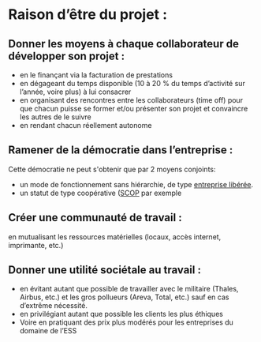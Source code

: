 # Raison d’être du projet :
 
## Donner les moyens à chaque collaborateur de développer son projet : 
* en le finançant via la facturation de prestations
* en dégageant du temps disponible (10 à 20 % du temps d’activité sur l’année, voire plus) à lui consacrer
* en organisant des rencontres entre les collaborateurs (time off) pour que chacun puisse se former et/ou présenter son projet et convaincre les autres de le suivre
* en rendant chacun réellement autonome

## Ramener de la démocratie dans l’entreprise :
Cette démocratie ne peut s'obtenir que par 2 moyens conjoints: 
* un mode de fonctionnement sans hiérarchie, de type [entreprise libérée](https://fr.wikipedia.org/wiki/Entreprise_lib%C3%A9r%C3%A9e).
* un statut de type coopérative ([SCOP](https://fr.wikipedia.org/wiki/Soci%C3%A9t%C3%A9_coop%C3%A9rative_et_participative) par exemple

## Créer une communauté de travail :
en mutualisant les ressources matérielles (locaux, accès internet, imprimante, etc.)

## Donner une utilité sociétale au travail :
* en évitant autant que possible de travailler avec  le militaire (Thales, Airbus, etc.) et les gros pollueurs (Areva, Total, etc.) sauf en cas d’extrême nécessité.
* en privilégiant autant que possible les clients les plus éthiques
* Voire en pratiquant des prix plus modérés pour les entreprises du domaine de l’ESS
